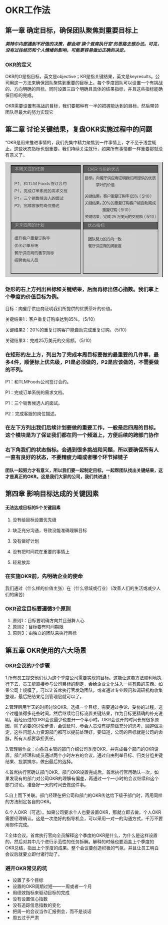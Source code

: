 # OKR工作法

## 第一章 确定目标，确保团队聚焦到重要目标上

##### 英特尔内部遇到不好做的决策，都会用‘换个首席执行官’的思路去想办法。可见，没有过往经历和个人情绪的影响，可能更容易做出正确的决定。

### OKR的定义

OKR的O是指目标，英文是objective；KR是指关键结果，英文是keyresults。公司用这一方法来确保团队聚焦到重要的目标上。每个季度团队可以设置一个有挑战的、方向明确的目标，同时设置三四个明确且具体的结果指标，并且这些指标能确保目标的完成。

OKR需要设置有挑战的目标，我们要那种有一半的把握能达到的目标，然后带领团队尽最大的努力实现它

## 第二章 讨论关键结果，复盘OKR实施过程中的问题

“OKR是用来推进事情的，我们先集中精力聚焦到一件事情上，才不至于浅尝辄止。这些状态指标也很重要，我们持续关注就行，如果所有事情都一样重要那就没有意义了。

![OKR Example](../resource/OKR_example.png)

### 矩形的右上方列出目标和关键结果，后面再标出信心指数。我们拿上个季度的价值目标为例。

目标：向餐厅供应商证明我们所提供的优质茶叶的价值。

关键结果1：客户重复订购率达到85%。（5/10）

关键结果2：20%的重复订购客户能自助完成重复订购。（5/10）

关键结果3：完成25万美元的交易额。（5/10）

### 在矩形的左上方，列出为了完成本周目标要做的最重要的几件事，最多4件，顺便标上优先级，P1是必须做的，P2是应该做的，不需要做的不列。

P1：和TLMFoods公司签订合约。

P1：完成订单系统的需求文档。

P1：三个销售候选人的面试。

P2：完成客服的岗位描述。

### 在左下方列出我们后续计划要做的重要工作，一般是后四周的目标。这个模块是为了保证我们都在同一个频道上，方便后续的跨部门协作

### 右下角我们的状态指标。会遇到很多挑战和问题，所以要确保所有人一直有良好的状态，不要精疲力竭或者哪个环节掉链子

#### 团队一起努力才有意义，所以我们要一起制定目标，一起帮团队找出关键结果，这才是真正的OKR。这是我们大家的公司，我们共进退！

## 第四章 影响目标达成的关键因素

#### 无法达成目标的5个关键因素

1. 没有给目标设置优先级
2. 缺乏充分沟通，导致没能准确理解目标

3. 没有做好计划
4. 没有把时间花在重要的事情上
5. 轻易放弃

### 在实施OKR前，先明确企业的使命

我们通过（什么样的价值主张）在（什么领域或行业）（改善人们的生活或减少人们的痛苦）

### OKR设定目标要遵循3个原则

1. 原则1：目标要明确方向并且鼓舞人心
2. 原则2：目标要有时间期限
3. 原则3：由独立的团队来执行目标


## 第五章 OKR使用的六大场景

### OKR会议的7个步骤

1.所有员工提交他们认为这个季度公司需要实现的目标。这能让这套方法顺利地执行下去，员工能直接参与公司目标的制定，会给企业文化注入一些有趣的东西。如果公司上规模了，可以让首席执行官发动团队，或者通过专业顾问和调研机构收集整理，最后把结果给到管理层就可以了。

2.管理层用半天的时间讨论OKR。选择一个目标，需要通过争论、妥协的过程，这个过程值得多花些时间。然后继续给目标设置关键结果，作为目标更精确的补充说明。我经历过的OKR会议最少也要开一个半小时。OKR会议开的时间长有很多原因，除了必要的讨论步骤，会议延时、参会人员没有提前做充分的思考、回避做决定，这些问题人力资源部门都可以提前处理好。要知道，公司的目标就是公司的命脉，所有人都要承担责任。

3.管理层作业：向各自主管的部门介绍公司季度OKR，并完成每个部门的OKR设置。部门经理和成员通过两个小时左右的会议，通过自由列举目标、归类分组关键结果、投票排序，做出最后的选择。

4.首席执行官确认部门OKR。部门OKR设置完成后，首席执行官再确认一次，如果发现有的部门对公司OKR的理解有偏差，再通过一个一小时的会议继续和这个部门讨论。准备好一天的时间去做这件事。

5.自上而下关联。部门经理在把公司和部门的OKR传达给下级子部门时，再用同样的方法制定各自的OKR。

6.个人OKR（可选）。如果公司要求个人也要设置OKR，那就立即去做。个人OKR需要经理确认。这是一次绝好的指导机会，可以采用一对一的沟通方式，千万不要用邮件完成。

7.全体会议。首席执行官向全员解释这个季度的OKR是什么，为什么是这样设置的，然后对其中几个进行示范性的任务拆解。解释的时候也要涵盖上个季度的OKR总结，指出上个季度的成果。整个会议要创造积极的气氛，并且让员工明白会议后就要立即付诸行动了。

### 避开OKR常见的坑

- 设置了多个目标
- 设置的OKR周期过短——一周或者一个月
- 用绩效指标来驱动目标的完成
- 没有设置信心指数
- 没有追踪信息指数的变化
- 把周一的会议当作汇报例会，而不是谈话
- 周五过于严肃



